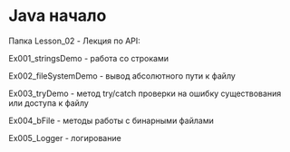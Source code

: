 # Java начало
Папка Lesson_02 - Лекция по API:

Ex001_stringsDemo  - работа со строками

Ex002_fileSystemDemo - вывод абсолютного пути к файлу

Ex003_tryDemo - метод  try/catch проверки на ошибку существования или доступа к файлу

Ex004_bFile - методы работы с бинарными файлами

Ex005_Logger - логирование
